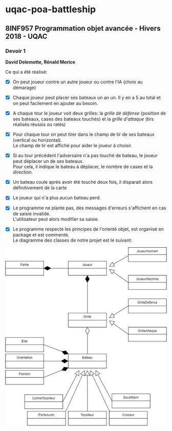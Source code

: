 # uqac-poa-battleship

<h2>8INF957 Programmation objet avancée - Hivers 2018 - UQAC</h2>
<h3>Devoir 1</h3>
<p><b>David Delemotte, Rénald Morice</b></p>

Ce qui a été réalisé:

- [x] On peut joueur contre un autre joueur ou contre l'IA (choix au démarage)
- [x] Chaque joueur peut placer ses bateaux un an un. Il y en a 5 au total et on peut facilement en ajouter au besoin.
- [x] A chaque tour le joueur voit deux grilles: la <i>grille de défense</i> (position de ses bateaux, cases des bateaux touchés) et la <i>grille d'attaque</i> (tirs réalisés réussis ou ratés)

- [x] Pour chaque tour on peut tirer dans le champ de tir de ses bateaux (vertical ou horizontal).<br>
Le champ de tir est affiché pour aider le joueur à choisir.
- [x] Si au tour précédent l'adversaire n'a pas touché de bateau, le joueur peut déplacer un de ses bateaux.<br>
Pour cela, il indique le bateau à déplacer, le nombre de cases et la direction.

- [x] Un bateau coule après avoir été touché deux fois, il disparait alors définitivement de la carte
- [x] Le joueur qui n'a plus aucun bateau perd.

- [x] Le programme ne plante pas, des messages d'erreurs s'affichent en cas de saisie invalide.<br>
L'utilisateur peut alors modifier sa saisie.
- [x] Le programme respecte les principes de l'orienté objet, est organisé en package et est commenté.<br>
      Le diagramme des classes de notre projet est le suivant:
      
![Diagramme des classes](img/classdiagram.png?raw=true "Diagramme des classes")
